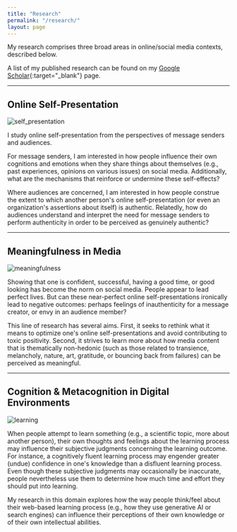```yaml
---
title: "Research"
permalink: "/research/"
layout: page
---
```


My research comprises three broad areas in online/social media contexts, described below. 

A list of my published research can be found on my [Google Scholar](https://scholar.google.com/citations?user=AdxYcLkAAAAJ){:target="_blank"} page.

---

## Online Self-Presentation

![self_presentation](/assets/images/use_phone.png)

I study online self-presentation from the perspectives of message senders and audiences. 

For message senders, I am interested in how people influence their own cognitions and emotions when they share things about themselves (e.g., past experiences, opinions on various issues) on social media. Additionally, what are the mechanisms that reinforce or undermine these self-effects?

Where audiences are concerned, I am interested in how people construe the extent to which another person's online self-presentation (or even an organization's assertions about itself) is authentic. Relatedly, how do audiences understand and interpret the need for message senders to perform authenticity in order to be perceived as genuinely authentic? 

---

## Meaningfulness in Media

![meaningfulness](/assets/images/lookingout.png)

Showing that one is confident, successful, having a good time, or good looking has become the norm on social media. People appear to lead perfect lives. But can these near-perfect online self-presentations ironically lead to negative outcomes: perhaps feelings of inauthenticity for a message creator, or envy in an audience member? 

This line of research has several aims. First, it seeks to rethink what it means to optimize one's online self-presentations and avoid contributing to toxic positivity. Second, it strives to learn more about how media content that is thematically non-hedonic (such as those related to transience, melancholy, nature, art, gratitude, or bouncing back from failures) can be perceived as meaningful.

---

## Cognition & Metacognition in Digital Environments

![learning](/assets/images/infoacquisition.png)

When people attempt to learn something (e.g., a scientific topic, more about another person), their own thoughts and feelings about the learning process may influence their subjective judgments concerning the learning outcome. For instance, a cognitively fluent learning process may engender greater (undue) confidence in one's knowledge than a disfluent learning process. Even though these subjective judgments may occasionally be inaccurate, people nevertheless use them to determine how much time and effort they should put into learning.

My research in this domain explores how the way people think/feel about their web-based learning process (e.g., how they use generative AI or search engines) can influence their perceptions of their own knowledge or of their own intellectual abilities.